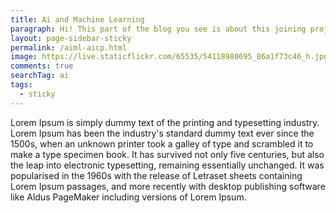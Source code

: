 ```yaml
---
title: Ai and Machine Learning
paragraph: Hi! This part of the blog you see is about this joining project beetween Lina, BioEdTeech and Rog Center
layout: page-sidebar-sticky
permalink: /aiml-aicp.html
image: https://live.staticflickr.com/65535/54118980695_86a1f73c46_h.jpg
comments: true
searchTag: ai
tags:
  - sticky
---
```


Lorem Ipsum is simply dummy text of the printing and typesetting industry. Lorem Ipsum has been the industry's standard dummy text ever since the 1500s, when an unknown printer took a galley of type and scrambled it to make a type specimen book. It has survived not only five centuries, but also the leap into electronic typesetting, remaining essentially unchanged. It was popularised in the 1960s with the release of Letraset sheets containing Lorem Ipsum passages, and more recently with desktop publishing software like Aldus PageMaker including versions of Lorem Ipsum.